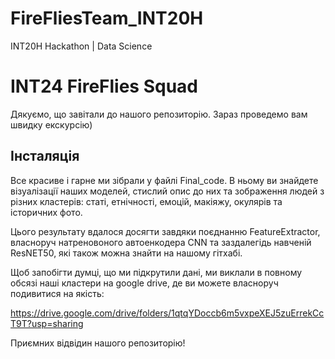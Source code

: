 # FireFliesTeam_INT20H
  INT20H Hackathon | Data Science
# INT24 FireFlies Squad
  Дякуємо, що завітали до нашого репозиторію. Зараз проведемо вам швидку екскурсію)
## Інсталяція
  Все красиве і гарне ми зібрали у файлі Final_code. В ньому ви знайдете візуалізації наших моделей, стислий опис до них та зображення людей з різних кластерів: статі, етнічності, емоцій, макіяжу, окулярів та історичних фото.

  Цього результату вдалося досягти завдяки поєднанню FeatureExtractor, власноруч натреновоного автоенкодера CNN та заздалегідь навченій ResNET50, які також можна знайти на нашому гітхабі.

  Щоб запобігти думці, що ми підкрутили дані, ми виклали в повному обсязі наші кластери на google drive, де ви можете власноруч подивитися на якість:

  https://drive.google.com/drive/folders/1qtqYDoccb6m5vxpeXEJ5zuErrekCcT9T?usp=sharing

  Приємних відвідин нашого репозиторію!

